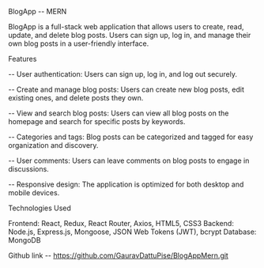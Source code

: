 
BlogApp -- MERN

BlogApp is a full-stack web application that allows users to create, read, update, and delete blog posts. Users can sign up, log in, and manage their own blog posts in a user-friendly interface.


Features

-- User authentication: Users can sign up, log in, and log out securely.

-- Create and manage blog posts: Users can create new blog posts, edit existing ones, and delete posts they own.

-- View and search blog posts: Users can view all blog posts on the homepage and search for specific posts by keywords.

-- Categories and tags: Blog posts can be categorized and tagged for easy organization and discovery.

-- User comments: Users can leave comments on blog posts to engage in discussions.

-- Responsive design: The application is optimized for both desktop and mobile devices.

Technologies Used

Frontend: React, Redux, React Router, Axios, HTML5, CSS3
Backend: Node.js, Express.js, Mongoose, JSON Web Tokens (JWT), bcrypt
Database: MongoDB  

Github link -- https://github.com/GauravDattuPise/BlogAppMern.git